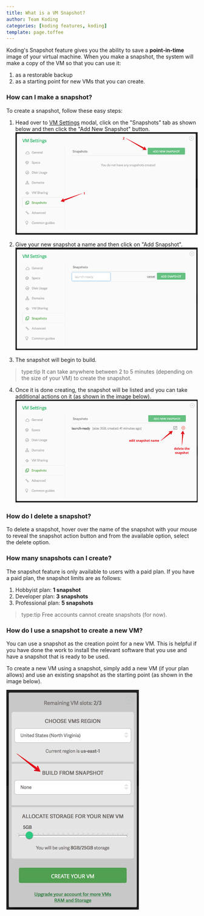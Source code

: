 ```yaml
---
title: What is a VM Snapshot?
author: Team Koding
categories: [koding features, koding]
template: page.toffee
---
```


Koding's Snapshot feature gives you the ability to save a __point-in-time__ image of your virtual machine. When you make a snapshot,
the system will make a copy of the VM so that you can use it:
1. as a restorable backup
2. as a starting point for new VMs that you can create.

### How can I make a snapshot?
To create a snapshot, follow these easy steps:
1. Head over to [VM Settings](http://learn.koding.com/guides/understanding-vm-panel/) modal, click on 
the "Snapshots" tab as shown below and then click the "Add New Snapshot" button.
![snapshot-1](snapshots-1.png)

2. Give your new snapshot a name and then click on "Add Snapshot".
![snapshot-2](snapshots-2.png)

3. The snapshot will begin to build. 
> type:tip
> It can take anywhere between 2 to 5 minutes (depending on the size of your VM) to create the snapshot.

4. Once it is done creating, the snapshot will be listed and you can take additional actions on it (as shown
in the image below).
![snapshot-5](snapshots-5.png)

### How do I delete a snapshot?
To delete a snapshot, hover over the name of the snapshot with your mouse to reveal the snapshot
action button and from the available option, select the delete option.

### How many snapshots can I create?
The snapshot feature is only available to users with a paid plan. If you have a paid plan, the
snapshot limits are as follows:
1. Hobbyist plan: **1 snapshot**
2. Developer plan: **3 snapshots**
3. Professional plan: **5 snapshots**

> type:tip
> Free accounts cannot create snapshots (for now).

### How do I use a snapshot to create a new VM?
You can use a snapshot as the creation point for a new VM. This is helpful if you have done the work
to install the relevant software that you use and have a snapshot that is ready to be used.

To create a new VM using a snapshot, simply add a new VM (if your plan allows) and use an existing
snapshot as the starting point (as shown in the image below).

![snapshot-6](snapshots-6.png)


